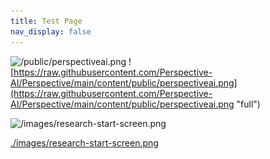 ```yaml
---
title: Test Page
nav_display: false
---
```


![/public/perspectiveai.png](/perspectiveai.png "relative")
![https://raw.githubusercontent.com/Perspective-AI/Perspective/main/content/public/perspectiveai.png](https://raw.githubusercontent.com/Perspective-AI/Perspective/main/content/public/perspectiveai.png "full")

![/images/research-start-screen.png](/images/research-start-screen.png "research start screen")

[./images/research-start-screen.png](./images/research-start-screen.png "start screen")
